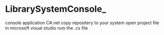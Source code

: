 # LibrarySystemConsole_
console application C#.net
copy repositery to your system
open project file in microsoft visual studio
rum the .cs file
